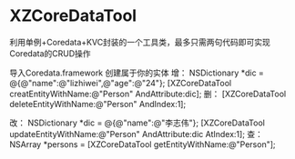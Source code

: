 # XZCoreDataTool
利用单例+Coredata+KVC封装的一个工具类，最多只需两句代码即可实现Coredata的CRUD操作


导入Coredata.framework
创建属于你的实体 
增：
NSDictionary *dic = @{@"name":@"lizhiwei",@"age":@"24"};
    [XZCoreDataTool creatEntityWithName:@"Person" AndAttribute:dic];
删：
    [XZCoreDataTool deleteEntityWithName:@"Person" AndIndex:1];

改：
NSDictionary *dic = @{@"name":@"李志伟"};
    [XZCoreDataTool updateEntityWithName:@"Person" AndAttribute:dic AtIndex:1];
查：
NSArray *persons = [XZCoreDataTool getEntityWithName:@"Person"];
